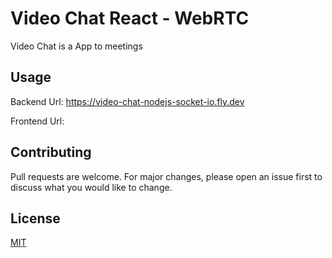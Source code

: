 # Video Chat React - WebRTC

Video Chat is a App to meetings

## Usage
Backend Url: https://video-chat-nodejs-socket-io.fly.dev

Frontend Url:

## Contributing

Pull requests are welcome. For major changes, please open an issue first
to discuss what you would like to change.

## License

[MIT](https://choosealicense.com/licenses/mit/)
